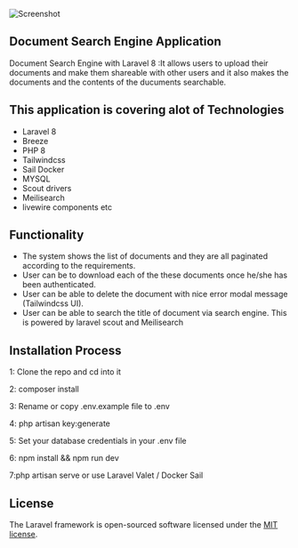 ![Screenshot ](https://user-images.githubusercontent.com/9254656/118858028-98ba8100-b8d0-11eb-853b-e2ab60b94313.png)

## Document Search Engine Application 
Document Search Engine with Laravel 8 :It allows users to upload their documents and make them  shareable with other users and it also makes the documents and the contents of the ducuments searchable. 

## This application is covering alot of Technologies 
    
- Laravel 8
- Breeze 
- PHP 8
- Tailwindcss
- Sail Docker
- MYSQL
- Scout drivers
- Meilisearch 
- livewire components etc

 ## Functionality 
- The system shows the list of documents  and they are all paginated according to the requirements.
- User can be  to download each of the these documents once he/she has been authenticated.
- User can be able to delete the document with nice error modal message (Tailwindcss UI).
- User can be able to search the  title of document via search engine. This is powered by laravel scout and Meilisearch

 ## Installation Process
 
 1: Clone the repo and cd into it
 
 2: composer install 
 
 3: Rename or copy .env.example file to .env
 
 4: php artisan key:generate
 
 5: Set your database credentials in your .env file
 
 6: npm install && npm run dev
 
 7:php artisan serve or use Laravel Valet / Docker Sail
 

## License

The Laravel framework is open-sourced software licensed under the [MIT license](https://opensource.org/licenses/MIT).
